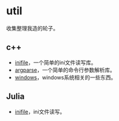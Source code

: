 # util

收集整理我造的轮子。

## c++

- [inifile](./cpp/inifile)，一个简单的ini文件读写库。
- [argparse](./cpp/argparse)，一个简单的命令行参数解析库。
- [windows](./cpp/windows)，windows系统相关的一些东西。

## Julia

- [inifile](./julia/inifile)，ini文件读写。